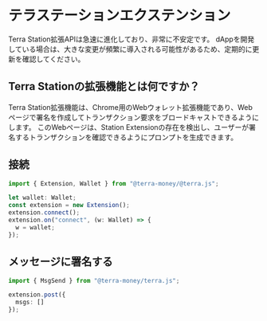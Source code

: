# テラステーションエクステンション

Terra Station拡張APIは急速に進化しており、非常に不安定です。 dAppを開発している場合は、大きな変更が頻繁に導入される可能性があるため、定期的に更新を確認してください。

## Terra Stationの拡張機能とは何ですか？

Terra Station拡張機能は、Chrome用のWebウォレット拡張機能であり、Webページで署名を作成してトランザクション要求をブロードキャストできるようにします。 このWebページは、Station Extensionの存在を検出し、ユーザーが署名するトランザクションを確認できるようにプロンプ​​トを生成できます。

## 接続 

```ts
import { Extension, Wallet } from "@terra-money/@terra.js";

let wallet: Wallet;
const extension = new Extension();
extension.connect();
extension.on("connect", (w: Wallet) => {
  w = wallet;
});
```

## メッセージに署名する 

```ts
import { MsgSend } from "@terra-money/terra.js";

extension.post({
  msgs: []
});
```
